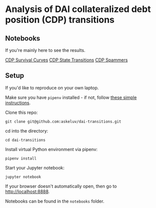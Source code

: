 # Analysis of DAI collateralized debt position (CDP) transitions

## Notebooks
If you're mainly here to see the results.

[CDP Survival Curves](https://github.com/askeluv/dai-transitions/blob/master/notebooks/dai-cpd-survival.ipynb)
[CDP State Transitions](https://github.com/askeluv/dai-transitions/blob/master/notebooks/dai-state-transitions.ipynb)
[CDP Spammers](https://github.com/askeluv/dai-transitions/blob/master/notebooks/dai-cdp-spammers.ipynb)

## Setup
If you'd like to reproduce on your own laptop.

Make sure you have `pipenv` installed - if not, follow [these simple instructions](https://github.com/pypa/pipenv#installation).

Clone this repo:

`git clone git@github.com:askeluv/dai-transitions.git`

cd into the directory:

`cd dai-transitions`

Install virtual Python environment via pipenv:

`pipenv install`

Start your Jupyter notebook:

`jupyter notebook`

If your browser doesn't automatically open, then go to [http://localhost:8888](http://localhost:8888).

Notebooks can be found in the `notebooks` folder.
